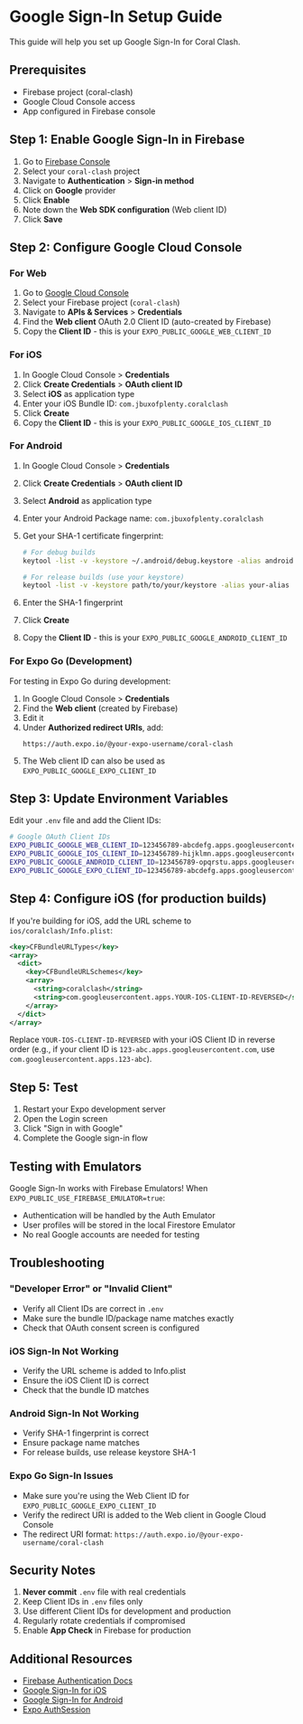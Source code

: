 # Google Sign-In Setup Guide

This guide will help you set up Google Sign-In for Coral Clash.

## Prerequisites

- Firebase project (coral-clash)
- Google Cloud Console access
- App configured in Firebase console

## Step 1: Enable Google Sign-In in Firebase

1. Go to [Firebase Console](https://console.firebase.google.com/)
2. Select your `coral-clash` project
3. Navigate to **Authentication** > **Sign-in method**
4. Click on **Google** provider
5. Click **Enable**
6. Note down the **Web SDK configuration** (Web client ID)
7. Click **Save**

## Step 2: Configure Google Cloud Console

### For Web

1. Go to [Google Cloud Console](https://console.cloud.google.com/)
2. Select your Firebase project (`coral-clash`)
3. Navigate to **APIs & Services** > **Credentials**
4. Find the **Web client** OAuth 2.0 Client ID (auto-created by Firebase)
5. Copy the **Client ID** - this is your `EXPO_PUBLIC_GOOGLE_WEB_CLIENT_ID`

### For iOS

1. In Google Cloud Console > **Credentials**
2. Click **Create Credentials** > **OAuth client ID**
3. Select **iOS** as application type
4. Enter your iOS Bundle ID: `com.jbuxofplenty.coralclash`
5. Click **Create**
6. Copy the **Client ID** - this is your `EXPO_PUBLIC_GOOGLE_IOS_CLIENT_ID`

### For Android

1. In Google Cloud Console > **Credentials**
2. Click **Create Credentials** > **OAuth client ID**
3. Select **Android** as application type
4. Enter your Android Package name: `com.jbuxofplenty.coralclash`
5. Get your SHA-1 certificate fingerprint:

    ```bash
    # For debug builds
    keytool -list -v -keystore ~/.android/debug.keystore -alias androiddebugkey -storepass android -keypass android

    # For release builds (use your keystore)
    keytool -list -v -keystore path/to/your/keystore -alias your-alias
    ```

6. Enter the SHA-1 fingerprint
7. Click **Create**
8. Copy the **Client ID** - this is your `EXPO_PUBLIC_GOOGLE_ANDROID_CLIENT_ID`

### For Expo Go (Development)

For testing in Expo Go during development:

1. In Google Cloud Console > **Credentials**
2. Find the **Web client** (created by Firebase)
3. Edit it
4. Under **Authorized redirect URIs**, add:
    ```
    https://auth.expo.io/@your-expo-username/coral-clash
    ```
5. The Web client ID can also be used as `EXPO_PUBLIC_GOOGLE_EXPO_CLIENT_ID`

## Step 3: Update Environment Variables

Edit your `.env` file and add the Client IDs:

```bash
# Google OAuth Client IDs
EXPO_PUBLIC_GOOGLE_WEB_CLIENT_ID=123456789-abcdefg.apps.googleusercontent.com
EXPO_PUBLIC_GOOGLE_IOS_CLIENT_ID=123456789-hijklmn.apps.googleusercontent.com
EXPO_PUBLIC_GOOGLE_ANDROID_CLIENT_ID=123456789-opqrstu.apps.googleusercontent.com
EXPO_PUBLIC_GOOGLE_EXPO_CLIENT_ID=123456789-abcdefg.apps.googleusercontent.com
```

## Step 4: Configure iOS (for production builds)

If you're building for iOS, add the URL scheme to `ios/coralclash/Info.plist`:

```xml
<key>CFBundleURLTypes</key>
<array>
  <dict>
    <key>CFBundleURLSchemes</key>
    <array>
      <string>coralclash</string>
      <string>com.googleusercontent.apps.YOUR-IOS-CLIENT-ID-REVERSED</string>
    </array>
  </dict>
</array>
```

Replace `YOUR-IOS-CLIENT-ID-REVERSED` with your iOS Client ID in reverse order (e.g., if your client ID is `123-abc.apps.googleusercontent.com`, use `com.googleusercontent.apps.123-abc`).

## Step 5: Test

1. Restart your Expo development server
2. Open the Login screen
3. Click "Sign in with Google"
4. Complete the Google sign-in flow

## Testing with Emulators

Google Sign-In works with Firebase Emulators! When `EXPO_PUBLIC_USE_FIREBASE_EMULATOR=true`:

- Authentication will be handled by the Auth Emulator
- User profiles will be stored in the local Firestore Emulator
- No real Google accounts are needed for testing

## Troubleshooting

### "Developer Error" or "Invalid Client"

- Verify all Client IDs are correct in `.env`
- Make sure the bundle ID/package name matches exactly
- Check that OAuth consent screen is configured

### iOS Sign-In Not Working

- Verify the URL scheme is added to Info.plist
- Ensure the iOS Client ID is correct
- Check that the bundle ID matches

### Android Sign-In Not Working

- Verify SHA-1 fingerprint is correct
- Ensure package name matches
- For release builds, use release keystore SHA-1

### Expo Go Sign-In Issues

- Make sure you're using the Web Client ID for `EXPO_PUBLIC_GOOGLE_EXPO_CLIENT_ID`
- Verify the redirect URI is added to the Web client in Google Cloud Console
- The redirect URI format: `https://auth.expo.io/@your-expo-username/coral-clash`

## Security Notes

1. **Never commit** `.env` file with real credentials
2. Keep Client IDs in `.env` files only
3. Use different Client IDs for development and production
4. Regularly rotate credentials if compromised
5. Enable **App Check** in Firebase for production

## Additional Resources

- [Firebase Authentication Docs](https://firebase.google.com/docs/auth)
- [Google Sign-In for iOS](https://developers.google.com/identity/sign-in/ios/start)
- [Google Sign-In for Android](https://developers.google.com/identity/sign-in/android/start)
- [Expo AuthSession](https://docs.expo.dev/versions/latest/sdk/auth-session/)

